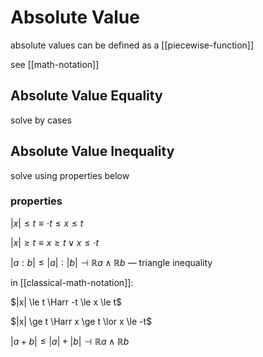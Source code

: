 # Absolute Value

absolute values can be defined as a [[piecewise-function]]

see [[math-notation]]

## Absolute Value Equality

solve by cases

## Absolute Value Inequality

solve using properties below

### properties

$|x| \le t \equiv \cdot t \le x \le t$

$|x| \ge t \equiv x \ge t \lor x \le \cdot t$

$|a : b| \le |a| : |b| \dashv \mathbb R a \land \mathbb R b$ &mdash; triangle inequality

in [[classical-math-notation]]:

$|x| \le t \Harr -t \le x \le t$

$|x| \ge t \Harr x \ge t \lor x \le -t$

$|a + b| \le |a| + |b| \dashv \mathbb R a \land \mathbb R b$
